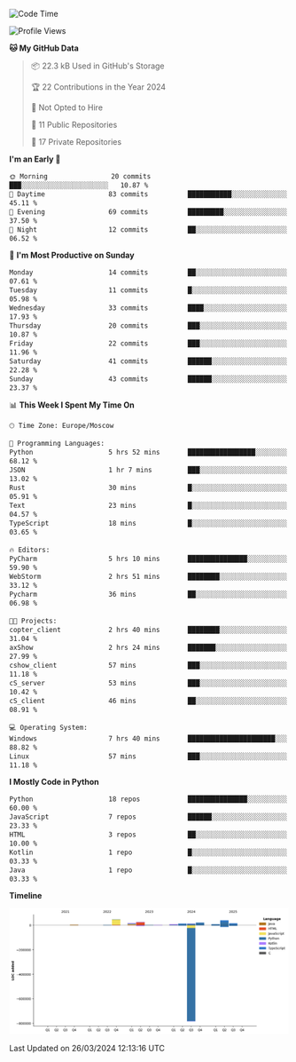 <!--START_SECTION:waka-->
![Code Time](http://img.shields.io/badge/Code%20Time-232%20hrs%2046%20mins-blue)

![Profile Views](http://img.shields.io/badge/Profile%20Views-19-blue)

**🐱 My GitHub Data** 

> 📦 22.3 kB Used in GitHub's Storage 
 > 
> 🏆 22 Contributions in the Year 2024
 > 
> 🚫 Not Opted to Hire
 > 
> 📜 11 Public Repositories 
 > 
> 🔑 17 Private Repositories 
 > 
**I'm an Early 🐤** 

```text
🌞 Morning                20 commits          ███░░░░░░░░░░░░░░░░░░░░░░   10.87 % 
🌆 Daytime                83 commits          ███████████░░░░░░░░░░░░░░   45.11 % 
🌃 Evening                69 commits          █████████░░░░░░░░░░░░░░░░   37.50 % 
🌙 Night                  12 commits          ██░░░░░░░░░░░░░░░░░░░░░░░   06.52 % 
```
📅 **I'm Most Productive on Sunday** 

```text
Monday                   14 commits          ██░░░░░░░░░░░░░░░░░░░░░░░   07.61 % 
Tuesday                  11 commits          █░░░░░░░░░░░░░░░░░░░░░░░░   05.98 % 
Wednesday                33 commits          ████░░░░░░░░░░░░░░░░░░░░░   17.93 % 
Thursday                 20 commits          ███░░░░░░░░░░░░░░░░░░░░░░   10.87 % 
Friday                   22 commits          ███░░░░░░░░░░░░░░░░░░░░░░   11.96 % 
Saturday                 41 commits          ██████░░░░░░░░░░░░░░░░░░░   22.28 % 
Sunday                   43 commits          ██████░░░░░░░░░░░░░░░░░░░   23.37 % 
```


📊 **This Week I Spent My Time On** 

```text
🕑︎ Time Zone: Europe/Moscow

💬 Programming Languages: 
Python                   5 hrs 52 mins       █████████████████░░░░░░░░   68.12 % 
JSON                     1 hr 7 mins         ███░░░░░░░░░░░░░░░░░░░░░░   13.02 % 
Rust                     30 mins             █░░░░░░░░░░░░░░░░░░░░░░░░   05.91 % 
Text                     23 mins             █░░░░░░░░░░░░░░░░░░░░░░░░   04.57 % 
TypeScript               18 mins             █░░░░░░░░░░░░░░░░░░░░░░░░   03.65 % 

🔥 Editors: 
PyCharm                  5 hrs 10 mins       ███████████████░░░░░░░░░░   59.90 % 
WebStorm                 2 hrs 51 mins       ████████░░░░░░░░░░░░░░░░░   33.12 % 
Pycharm                  36 mins             ██░░░░░░░░░░░░░░░░░░░░░░░   06.98 % 

🐱‍💻 Projects: 
copter_client            2 hrs 40 mins       ████████░░░░░░░░░░░░░░░░░   31.04 % 
axShow                   2 hrs 24 mins       ███████░░░░░░░░░░░░░░░░░░   27.99 % 
cshow_client             57 mins             ███░░░░░░░░░░░░░░░░░░░░░░   11.18 % 
cS_server                53 mins             ███░░░░░░░░░░░░░░░░░░░░░░   10.42 % 
cS_client                46 mins             ██░░░░░░░░░░░░░░░░░░░░░░░   08.91 % 

💻 Operating System: 
Windows                  7 hrs 40 mins       ██████████████████████░░░   88.82 % 
Linux                    57 mins             ███░░░░░░░░░░░░░░░░░░░░░░   11.18 % 
```

**I Mostly Code in Python** 

```text
Python                   18 repos            ███████████████░░░░░░░░░░   60.00 % 
JavaScript               7 repos             ██████░░░░░░░░░░░░░░░░░░░   23.33 % 
HTML                     3 repos             ██░░░░░░░░░░░░░░░░░░░░░░░   10.00 % 
Kotlin                   1 repo              █░░░░░░░░░░░░░░░░░░░░░░░░   03.33 % 
Java                     1 repo              █░░░░░░░░░░░░░░░░░░░░░░░░   03.33 % 
```



**Timeline**

![Lines of Code chart](https://raw.githubusercontent.com/adlemx/adlemx/main/assets/bar_graph.png)


 Last Updated on 26/03/2024 12:13:16 UTC
<!--END_SECTION:waka-->
